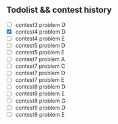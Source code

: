 ## Todolist && contest history
- [ ] contest3 problem D
- [X] contest4 problem D
- [ ] contest4 problem E
- [ ] contest5 problem D
- [ ] contest5 problem E
- [ ] contest7 problem A
- [ ] contest7 problem C
- [ ] contest7 problem D
- [ ] contest7 problem E
- [ ] contest8 problem D
- [ ] contest8 problem E
- [ ] contest8 problem G
- [ ] contest9 problem D
- [ ] contest9 problem E
